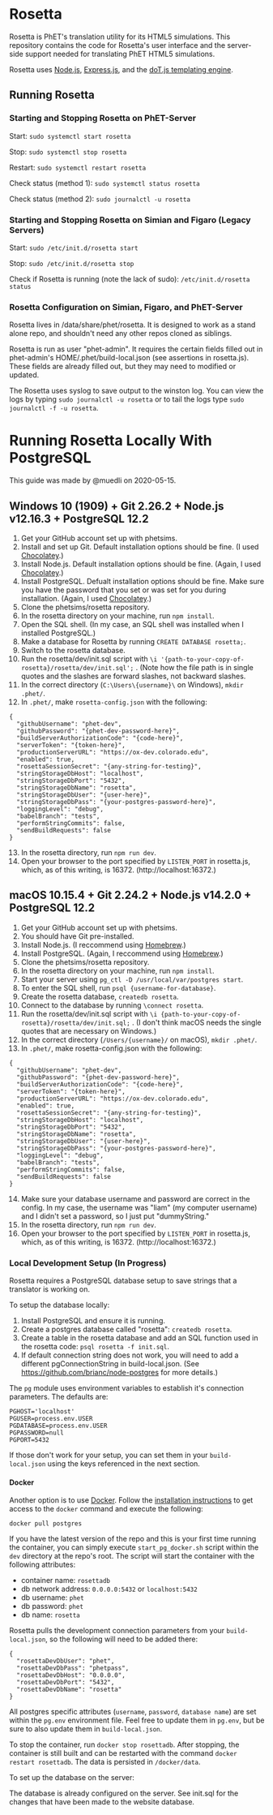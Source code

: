 # Rosetta

Rosetta is PhET's translation utility for its HTML5 simulations. This repository contains the code for Rosetta's
user interface and the server-side support needed for translating PhET HTML5 simulations.

Rosetta uses [Node.js](https://nodejs.org/en/), [Express.js](https://expressjs.com/), and the [doT.js templating engine](https://olado.github.io/doT/index.html).

## Running Rosetta

### Starting and Stopping Rosetta on PhET-Server

Start:
```sudo systemctl start rosetta```

Stop:
```sudo systemctl stop rosetta```

Restart:
```sudo systemctl restart rosetta```

Check status (method 1):
```sudo systemctl status rosetta```

Check status (method 2):
```sudo journalctl -u rosetta```

### Starting and Stopping Rosetta on Simian and Figaro (Legacy Servers)

Start:
```sudo /etc/init.d/rosetta start```

Stop:
```sudo /etc/init.d/rosetta stop```

Check if Rosetta is running (note the lack of sudo):
```/etc/init.d/rosetta status```

### Rosetta Configuration on Simian, Figaro, and PhET-Server

Rosetta lives in /data/share/phet/rosetta. It is designed to work as a stand alone repo, and shouldn't
need any other repos cloned as siblings.

Rosetta is run as user "phet-admin". It requires the certain fields filled out in phet-admin's HOME/.phet/build-local.json
(see assertions in rosetta.js). These fields are already filled out, but they may need to modified or updated.

The Rosetta uses syslog to save output to the winston log. You can view the logs by typing `sudo journalctl -u rosetta` or
to tail the logs type `sudo journalctl -f -u rosetta`.

Running Rosetta Locally With PostgreSQL
=======================================

This guide was made by @muedli on 2020-05-15.

Windows 10 (1909) + Git 2.26.2 + Node.js v12.16.3 + PostgreSQL 12.2
-------------------------------------------------------------------
1. Get your GitHub account set up with phetsims.
2. Install and set up Git. Default installation options should be fine.
  (I used [Chocolatey](https://chocolatey.org/).)
3. Install Node.js. Default installation options should be fine.
  (Again, I used [Chocolatey](https://chocolatey.org/).)
4. Install PostgreSQL. Defualt installation options should be fine. Make sure
  you have the password that you set or was set for you during installation.
  (Again, I used [Chocolatey](https://chocolatey.org/).)
5. Clone the phetsims/rosetta repository.
6. In the rosetta directory on your machine, run `npm install`.
7. Open the SQL shell. (In my case, an SQL shell was installed when I installed PostgreSQL.)
8. Make a database for Rosetta by running `CREATE DATABASE rosetta;`.
9. Switch to the rosetta database.
10. Run the rosetta/dev/init.sql script with `\i '{path-to-your-copy-of-rosetta}/rosetta/dev/init.sql';` .
    (Note how the file path is in single quotes and the slashes are forward slashes, not
    backward slashes.
11. In the correct directory (`C:\Users\{username}\` on Windows), `mkdir .phet/`.
12. In `.phet/`, make `rosetta-config.json` with the following:
```
{
  "githubUsername": "phet-dev",
  "githubPassword": "{phet-dev-password-here}",
  "buildServerAuthorizationCode": "{code-here}",
  "serverToken": "{token-here}",
  "productionServerURL": "https://ox-dev.colorado.edu",
  "enabled": true,
  "rosettaSessionSecret": "{any-string-for-testing}",
  "stringStorageDbHost": "localhost",
  "stringStorageDbPort": "5432",
  "stringStorageDbName": "rosetta",
  "stringStorageDbUser": "{user-here}",
  "stringStorageDbPass": "{your-postgres-password-here}",
  "loggingLevel": "debug",
  "babelBranch": "tests",
  "performStringCommits": false,
  "sendBuildRequests": false
}
```
13. In the rosetta directory, run `npm run dev`.
14. Open your browser to the port specified by `LISTEN_PORT` in rosetta.js, which, as of
    this writing, is 16372. (http://localhost:16372.)

macOS 10.15.4 + Git 2.24.2 + Node.js v14.2.0 + PostgreSQL 12.2
--------------------------------------------------------------
1. Get your GitHub account set up with phetsims.
2. You should have Git pre-installed.
3. Install Node.js. (I reccommend using [Homebrew](https://brew.sh/).)
4. Install PostgreSQL. (Again, I reccommend using [Homebrew](https://brew.sh/).)
5. Clone the phetsims/rosetta repository.
6. In the rosetta directory on your machine, run `npm install`.
7. Start your server using `pg_ctl -D /usr/local/var/postgres start`.
8. To enter the SQL shell, run `psql {username-for-database}`.
9. Create the rosetta database, `createdb rosetta`.
10. Connect to the database by running `\connect rosetta`.
11. Run the rosetta/dev/init.sql script with `\i {path-to-your-copy-of-rosetta}/rosetta/dev/init.sql;` .
  (I don't think macOS needs the single quotes that are necessary on Windows.)
12. In the correct directory (`/Users/{username}/` on macOS), `mkdir .phet/`.
13. In `.phet/`, make rosetta-config.json with the following:
```
{
  "githubUsername": "phet-dev",
  "githubPassword": "{phet-dev-password-here}",
  "buildServerAuthorizationCode": "{code-here}",
  "serverToken": "{token-here}",
  "productionServerURL": "https://ox-dev.colorado.edu",
  "enabled": true,
  "rosettaSessionSecret": "{any-string-for-testing}",
  "stringStorageDbHost": "localhost",
  "stringStorageDbPort": "5432",
  "stringStorageDbName": "rosetta",
  "stringStorageDbUser": "{user-here}",
  "stringStorageDbPass": "{your-postgres-password-here}",
  "loggingLevel": "debug",
  "babelBranch": "tests",
  "performStringCommits": false,
  "sendBuildRequests": false
}
```
14. Make sure your database username and password are correct in the config. In my
  case, the username was "liam" (my computer username) and I didn't set a password,
  so I just put "dummyString."
15. In the rosetta directory, run `npm run dev`.
16. Open your browser to the port specified by `LISTEN_PORT` in rosetta.js, which, as of
  this writing, is 16372. (http://localhost:16372.)

### Local Development Setup (In Progress)

Rosetta requires a PostgreSQL database setup to save strings that a translator is working on.

To setup the database locally:

1. Install PostgreSQL and ensure it is running.
2. Create a postgres database called "rosetta":
    `createdb rosetta`.
3. Create a table in the rosetta database and add an SQL function used in the rosetta code:
    `psql rosetta -f init.sql`.
4. If default connection string does not work, you will need to add a different pgConnectionString in build-local.json.
(See https://github.com/brianc/node-postgres for more details.)

The `pg` module uses environment variables to establish it's connection parameters. The defaults are:

```
PGHOST='localhost'
PGUSER=process.env.USER
PGDATABASE=process.env.USER
PGPASSWORD=null
PGPORT=5432
```

If those don't work for your setup, you can set them in your `build-local.json` using the keys referenced in the next section.

#### Docker

Another option is to use [Docker](https://docs.docker.com/). Follow the
[installation instructions](https://docs.docker.com/install/) to get access to the `docker` command and execute the following:

`docker pull postgres`

If you have the latest version of the repo and this is your first time running the container, you can simply execute
`start_pg_docker.sh` script within the `dev` directory at the repo's root. The script will start the container with the following attributes:

- container name: `rosettadb`
- db network address: `0.0.0.0:5432` or `localhost:5432`
- db username: `phet`
- db password: `phet`
- db name: `rosetta`

Rosetta pulls the development connection parameters from your `build-local.json`, so the following will need to be added there:

```
{
  "rosettaDevDbUser": "phet",
  "rosettaDevDbPass": "phetpass",
  "rosettaDevDbHost": "0.0.0.0",
  "rosettaDevDbPort": "5432",
  "rosettaDevDbName": "rosetta"
}
```

All postgres specific attributes (`username`, `password`, `database name`) are set within the `pg.env` environment file.
Feel free to update them in `pg.env`, but be sure to also update them in `build-local.json`.

To stop the container, run `docker stop rosettadb`. After stopping, the container is still built and can be restarted with
the command `docker restart rosettadb`. The data is persisted in `/docker/data`.

To set up the database on the server:

The database is already configured on the server. See init.sql for the changes that have been made to the website database.
